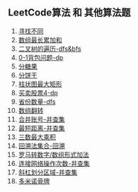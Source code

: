 <!--
 * @Author: your name
 * @Date: 2020-12-18 17:33:58
 * @LastEditTime: 2021-01-26 19:03:23
 * @LastEditors: Please set LastEditors
 * @Description: In User Settings Edit
 * @FilePath: /blog/articles/leetcode/index.md
-->

## LeetCode算法 和 其他算法题

1. [寻找不同](./寻找不同.md)
2. [数组最长累加和](./数组最长累加和.md)
3. [二叉树的遍历-dfs&bfs](./二叉树遍历.md)
4. [0-1背包问题-dp](./背包问题.md)
5. [分糖果](./分糖果.md)
6. [分饼干](./分饼干.md)
7. [柱状图最大矩形](./柱状图最大矩形.md)
8. [买卖股票4-dp](./买卖股票4.md)
9. [省份数量-dfs](./城市数量.md)
10. [数组翻转](./数组翻转.md)
11. [合并账号-并查集](./合并账号.md)
12. [最短距离-并查集](./最短距离.md)
13. [三数最大乘积](./三个数最大乘积.md)
14. [回溯法集合-回溯](./回溯法.md)
15. [罗马转数字/数组形式加法](./罗马转数字.md)
16. [连接网络操作次数-并查集](./连接网络的操作次数-并查集.md)
17. [斜杠划分区域-并查集](./斜杠划分区域-并查集.md)
18. [多米诺骨牌](./多米诺骨牌.md)

